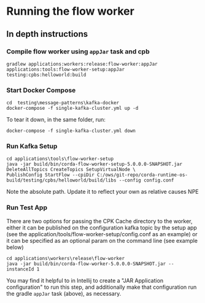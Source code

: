 # Running the flow worker

## In depth instructions

###  Compile flow worker using `appJar` task and cpb

```shell
gradlew applications:workers:release:flow-worker:appJar applications:tools:flow-worker-setup:appJar testing:cpbs:helloworld:build
```

### Start Docker Compose

```shell
cd  testing\message-patterns\kafka-docker
docker-compose -f single-kafka-cluster.yml up -d
```

To tear it down, in the same folder, run:

```shell
docker-compose -f single-kafka-cluster.yml down
```

### Run Kafka Setup

```shell
cd applications\tools\flow-worker-setup
java -jar build/bin/corda-flow-worker-setup-5.0.0.0-SNAPSHOT.jar DeleteAllTopics CreateTopics SetupVirtualNode \
PublishConfig StartFlow --cpiDir C:/ows/git-repo/corda-runtime-os-build/testing/cpbs/helloworld/build/libs --config config.conf
```

Note the absolute path. Update it to reflect your own as relative causes NPE

### Run Test App
There are two options for passing the CPK Cache directory to the worker, either it can be published on the configuration kafka topic
by the setup app (see the application/tools/flow-worker-setup/config.conf as an example)
or it can be specified as an optional param on the command line (see example below)

```shell
cd applications\workers\release\flow-worker
java -jar build/bin/corda-flow-worker-5.0.0.0-SNAPSHOT.jar --instanceId 1
```

You may find it helpful to in Intellij to create a "JAR Application configuration" to run this step, and additionally
make that configuration run the gradle `appJar` task (above), as necessary.